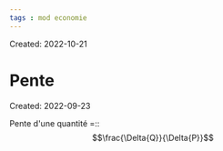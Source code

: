 ```yaml
---
tags : mod economie
---
```

Created: 2022-10-21

# Pente
Created: 2022-09-23

Pente d'une quantité =:: $$\frac{\Delta{Q}}{\Delta{P}}$$
<!--SR:!2022-10-24,3,250-->